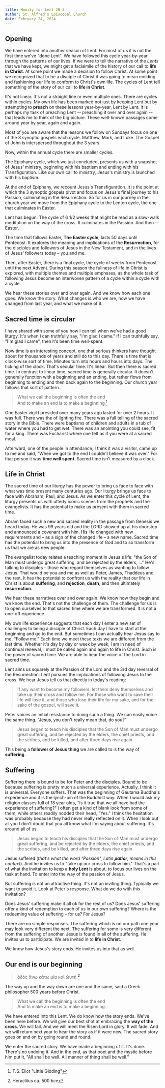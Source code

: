```yaml
---
title: Homily for Lent 2B-3
author: St. Alfred's Episcopal Church
date: February 24, 2024
---
```


## Opening

We have entered into another season of Lent. For most of us it is not the first time we've "done Lent". We have followed this cycle year-by-year through the patterns of our lives. If we were to tell the narrative of the *Lents* that we have kept, we might get a facisimile of the history of our call to **life in Christ**. At some point we made a decision to follow Christ. At some point we recognized that to be a disciple of Christ it was going to mean molding and fashioning our life to conform to Christ's own life. The cycles of Lent tell something of the story of our call to **life in Christ**.

It's not linear. It's not a straight line or even multiple ones. There are cycles within cycles. My own life has been marked not just by keeping Lent but by attempting to **preach** on these lessons year-by-year, Lent by Lent. It is perhaps my task of preaching Lent -- preaching it over and over again -- that leads me to think of the big picture. These well-known passages come around year by year, again and again. 
 
Most of you are aware that the lessons we follow on Sundays focus on one of the 3 synoptic gospels each cycle. Matthew, Mark, and Luke. The Gospel of John is interspersed throughout the 3 years. 

Now, within the annual cycle there are smaller cycles. 

The Epiphany cycle, which we just concluded, presents us with a snapshot of Jesus' ministry, beginning with his baptism and ending with his Transfiguration. Like our own call to ministry, Jesus's ministry is launched with his baptism.

At the end of Epiphany, we recount Jesus's Transfiguration. It is the point at which the 3 synoptic gospels pivot and focus on Jesus's final journey to his Passion, culminating in the Resurrection. So for us in our journey in the church year we move from the Epiphany cycle to the Lenten cycle, the one that culminates in Easter.

Lent has begun. The cycle of 6 1/2 weeks that might be read as a slow-walk meditation on the way of the cross. It culminates in the Passion. And then -- Easter.

The time that follows Easter, **The Easter cycle**, lasts 50 days until Pentecost. It explores the meaning and implications of the **Resurrection**, for the disciples and followers of Jesus in the New Testament, and in the lives of Jesus' followers today – you and me.

Then, after Easter, there is a final cycle, the cycle of weeks from Pentecost until the next Advent. During this season the fullness of life in Christ is explored, with multiple themes and multiple emphases, as the whole task of following Jesus become an interwoven pattern of a cycle within a cycle with a cycle. 

We hear these stories over and over again. And we know how each one goes. We know the story. What changes is who we are, how we have changed from last year, and  what we make of it.

## Sacred time is circular

I have shared with some of you how I can tell when we've had a good liturgy. It's when I can truthfully say, "I'm glad I came." If I can truthfully say, "I'm glad I came", then it's been time well-spent. 

Now time is an interesting concept, one that serious thinkers have thought about for thousands of years and still do to this day. There is time that is clock-wise sort of time. Minutes turn into hours and hours into days. The ticking of the clock. That's secular time. It's linear. But then there is sacred time. In contrast to linear time, sacred time is generally circular. It doesn't generally function with a beginning and an ending, but rather flows from beginning to ending and then back again to the beginning. Our church year follows that sort of pattern.
 
> What we call the beginning is often the end\
> And to make an end is to make a beginning.[^2]

One Easter vigil I presided over many years ago lasted for over 2 hours. It was full. There was the of lighting fire. There was a full telling of the sacred story in the Bible. There were baptisms of children and adults in a tub of water where you had to get wet. There was an anointing you could see, fit for a king. There was Eucharist where one felt as if you were at a sacred meal. 

Afterward, one of the people in attendance, I think it was a visitor, came up to me and said, "When we got to the end I couldn't believe it was over." For that person it was **time well spent**. Sacred time isn't measured by a clock.

## Life in Christ

The sacred time of our liturgy has the power to bring us face to face with what was time present many centuries ago. Our liturgy brings us face to face with Abraham, Paul, and Jesus. As we enter this cycle of Lent, the liturgy presents us with utterly iconic scenes from the prophets and the evangelists. It has the potential to make us present with them in sacred time.

Abram faced such a new and sacred reality in the passage from Genesis we heard today. He was 99 years old and the LORD showed up at his doorstep and announced a covenant with him. His life changed with new requirements and – as a sign of the changed life – a new name. Sacred time has the potential to bring us into the presence of God and to so transform us that we are as new people.

The evangelist today relates a teaching moment in Jesus's life: "the Son of Man must undergo great suffering, and be rejected by the elders, ..."  He's talking to disciples – those who regard themselves as wanting to follow Jesus. That would be you and me as well as Peter, James, Thaddeus and the rest.  It has the potential to confront us with the reality that our life in Christ is about **suffering**, and **rejection**, **death**, and then ultimately **resurrection**. 

We hear these narratives over and over again. We know how they begin and we know the end. That's not the challenge of them. The challenge for us is to open ourselves to that sacred time where we are transformed. It is not a one-off experience. 

My own life experience suggests that each day I enter a new set of challenges to being a disciple of Christ. Each day I have to start at the beginning and go to the end. But sometimes I can actually hear Jesus say to me, "Follow me." Each time we meet these texts we are different from the last time. Whether it's day by day or week by week, I am in need of continual renewal, I must be called again and again to life in Christ. Such is the power of sacred time. We are able to hear the voice of the Lord in sacred time.

Lent aims us squarely at the Passion of the Lord and the 3rd day reversal of the Resurrection. Lent pursues the implications of following Jesus to the cross. We hear Jesus tell us that directly in today's reading:

> If any want to become my followers, let them deny themselves and take up their cross and follow me. For those who want to save their life will lose it, and those who lose their life for my sake, and for the sake of the gospel, will save it.

Peter voices an initial resistance to doing such a thing. We can easily voice the same thing. "Jesus, you don't really mean that, do you?"

> Jesus began to teach his disciples that the Son of Man must undergo great suffering, and be rejected by the elders, the chief priests, and the scribes, and be killed, and after three days rise again.

This being a **follower of Jesus thing** we are called to is the way of **suffering**.

## Suffering

Suffering there is bound to be for Peter and the disciples. Bound to be because suffering is pretty much a universal experience. Actually, I think it is universal. Everyone suffers. That was the beginning of Gautama Buddha's experience and it is the lynch-pin of the Buddhist way. When I would ask my religion classes full of 18 year olds, "Is it true that we all have had the experience of suffering?" I often get a kind of blank look from some of them, while others readily nodded their head, "Yes." I think the hesitation was probably because they had never really reflected on it. When I look out at you I don't doubt that you all know what I'm saying about suffering. It's around all of us.

> Jesus began to teach his disciples that the Son of Man must undergo great suffering, and be rejected by the elders, the chief priests, and the scribes, and be killed, and after three days rise again.

Jesus suffered (*that's what the word "Passion", Latin **patior**,  means in this context*). And he invites us to "take up our cross to follow him." That's a part of what the invitation to keep a **holy Lent** is about, to focus our lives on the task at hand. To enter into the way of the passion of Jesus.

But suffering is not an attractive thing. It's not an inviting thing. Typically we want to avoid it. Look at Peter's response. What do we do with this invitation? 

Does Jesus' suffering make it all ok for the rest of us? Does Jesus' suffering offer a kind of redemption to each of us in our own suffering? Where is the redeeming value of suffering – for us? For Jesus? 

There are no simple responses. The suffering which is on our path one year may look very different the next. The suffering for some is very different from the suffering of another. Jesus is found in all of the suffering. He invites us to participate. We are invited in to **life in Christ**.

We know how Jesus's story ends. He invites us into that as well.

## Our end is our beginning

> ὁδὸς ἄνω κάτω μία καὶ ὡυτή.[^3] 

The way up and the way down are one and the same, said a Greek philosopher 500 years before Christ. 

> What we call the beginning is often the end\
> And to make an end is to make a beginning.

We have entered into this Lent. We do know how the story ends. We've been here before. We will give our best shot at embracing the **way of the cross**. We will fail. And we will meet the Risen Lord in glory. It will fade. And we will return next year to hear the story as if it were new. The sacred story goes on and on by going round and round. 

We enter the sacred story. We have made a beginning of it. It's done. There's no undoing it. And in the end, as that poet and the mystic before him put it, "All shall be well. All manner of thing shall be well."

[^1]: A circular or spiral motion or form, especially a circular ocean current.
[^2]: T.S. Eliot "Little Gidding"
[^3]: Heraclitus ca. 500 bce
